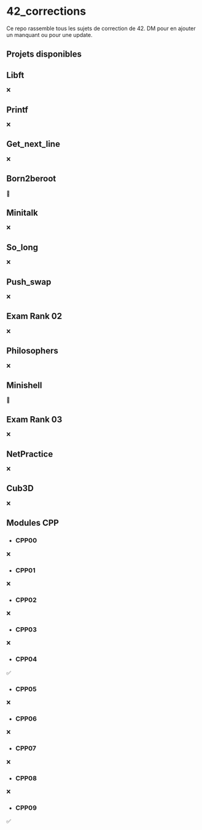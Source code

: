 # 42_corrections
Ce repo rassemble tous les sujets de correction de 42. DM pour en ajouter un manquant ou pour une update.

## Projets disponibles

## Libft
❌
## Printf
❌
## Get_next_line
❌
## Born2beroot
👋
## Minitalk
❌
## So_long
❌
## Push_swap
❌
## Exam Rank 02
❌
## Philosophers
❌
## Minishell
👋
## Exam Rank 03
❌
## NetPractice
❌
## Cub3D
❌
## Modules CPP
* ### CPP00
❌
* ### CPP01
❌
* ### CPP02
❌
* ### CPP03
❌
* ### CPP04
✅
* ### CPP05
❌
* ### CPP06
❌
* ### CPP07
❌
* ### CPP08
❌
* ### CPP09
✅
